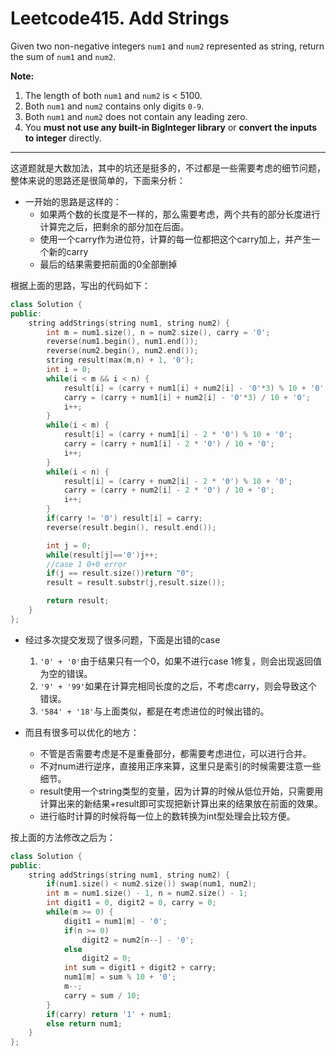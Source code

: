# Leetcode415. Add Strings

Given two non-negative integers `num1` and `num2` represented as string, return the sum of `num1` and `num2`.

**Note:**

1. The length of both `num1` and `num2` is < 5100.
2. Both `num1` and `num2` contains only digits `0-9`.
3. Both `num1` and `num2` does not contain any leading zero.
4. You **must not use any built-in BigInteger library** or **convert the inputs to integer** directly.

---

这道题就是大数加法，其中的坑还是挺多的，不过都是一些需要考虑的细节问题，整体来说的思路还是很简单的，下面来分析：

- 一开始的思路是这样的：
  - 如果两个数的长度是不一样的，那么需要考虑，两个共有的部分长度进行计算完之后，把剩余的部分加在后面。
  - 使用一个carry作为进位符，计算的每一位都把这个carry加上，并产生一个新的carry
  - 最后的结果需要把前面的0全部删掉

根据上面的思路，写出的代码如下：

```c++
class Solution {
public:
    string addStrings(string num1, string num2) {
        int m = num1.size(), n = num2.size(), carry = '0';
        reverse(num1.begin(), num1.end());
        reverse(num2.begin(), num2.end());
        string result(max(m,n) + 1, '0');
        int i = 0;
        while(i < m && i < n) {
            result[i] = (carry + num1[i] + num2[i] - '0'*3) % 10 + '0';
            carry = (carry + num1[i] + num2[i] - '0'*3) / 10 + '0';
            i++;
        }
        while(i < m) {
            result[i] = (carry + num1[i] - 2 * '0') % 10 + '0';
            carry = (carry + num1[i] - 2 * '0') / 10 + '0';
            i++;
        }
        while(i < n) {
            result[i] = (carry + num2[i] - 2 * '0') % 10 + '0';
            carry = (carry + num2[i] - 2 * '0') / 10 + '0';
            i++;
        }
        if(carry != '0') result[i] = carry;
        reverse(result.begin(), result.end());

        int j = 0;
        while(result[j]=='0')j++;
        //case 1 0+0 error
        if(j == result.size())return "0";
        result = result.substr(j,result.size());

        return result;
    }
};
```

- 经过多次提交发现了很多问题，下面是出错的case
  1. `'0' + '0'`由于结果只有一个0，如果不进行case 1修复，则会出现返回值为空的错误。
  2. `'9' + '99'`如果在计算完相同长度的之后，不考虑carry，则会导致这个错误。
  3. `'584' + '18'`与上面类似，都是在考虑进位的时候出错的。

- 而且有很多可以优化的地方：
  - 不管是否需要考虑是不是重叠部分，都需要考虑进位，可以进行合并。
  - 不对num进行逆序，直接用正序来算，这里只是索引的时候需要注意一些细节。
  - result使用一个string类型的变量，因为计算的时候从低位开始，只需要用计算出来的新结果+result即可实现把新计算出来的结果放在前面的效果。
  - 进行临时计算的时候将每一位上的数转换为int型处理会比较方便。

按上面的方法修改之后为：

```c++
class Solution {
public:
    string addStrings(string num1, string num2) {
        if(num1.size() < num2.size()) swap(num1, num2);
        int m = num1.size() - 1, n = num2.size() - 1;
        int digit1 = 0, digit2 = 0, carry = 0;
        while(m >= 0) {
            digit1 = num1[m] - '0';
            if(n >= 0)
                digit2 = num2[n--] - '0';
            else
                digit2 = 0;
            int sum = digit1 + digit2 + carry;
            num1[m] = sum % 10 + '0';
            m--;
            carry = sum / 10;
        }
        if(carry) return '1' + num1;
        else return num1;
    }
};
```



